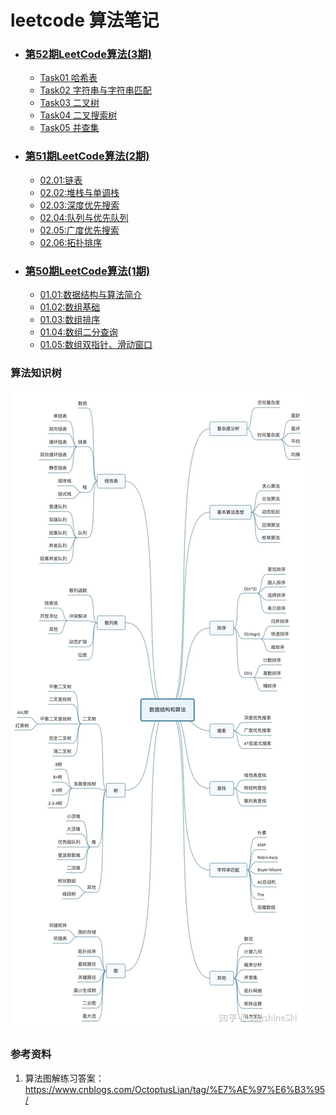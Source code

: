 #  leetcode 算法笔记



   * ### [第52期LeetCode算法(3期)](docs/leetcode_notes/readme.md)
      * [Task01 哈希表](docs/leetcode_notes/Hash_Table.md)
      * [Task02 字符串与字符串匹配](docs/leetcode_notes/String.md)
      * [Task03 二叉树](docs/leetcode_notes/Binary_Tree.md)
      * [Task04 二叉搜索树](docs/leetcode_notes/Binary_Search_Tree.md)
      * [Task05 并查集](docs/leetcode_notes/Union_Find.md)

   * ### [第51期LeetCode算法(2期)](docs/leetcode_notes/readme.md)
     
      * [02.01:链表](docs/leetcode_notes/linked_list.md)
      * [02.02:堆栈与单调栈](docs/leetcode_notes/stack.md)
      * [02.03:深度优先搜索](docs/leetcode_notes/depth-first-algorithm.md)
      * [02.04:队列与优先队列](docs/leetcode_notes/queue.md)
      * [02.05:广度优先搜索](docs/leetcode_notes/BFS.md)
      * [02.06:拓扑排序](docs/leetcode_notes/TSA.md)
   * ### [第50期LeetCode算法(1期)](docs/leetcode_notes/readme.md)
     * [01.01:数据结构与算法简介](docs/leetcode_notes/Data-Structures-Algorithms.md)
     * [01.02:数组基础](docs/leetcode_notes/02.Array-Basic.md)
     * [01.03:数组排序](docs/leetcode_notes/task03.md)
     * [01.04:数组二分查询](docs/leetcode_notes/task04.md)
     * [01.05:数组双指针、滑动窗口](docs/leetcode_notes/task05.md)



### 算法知识树



![img](.\img\v2-8ea19b5b1696af0bf84c49adf2aef417_720w.webp)


### 参考资料
1. 算法图解练习答案： https://www.cnblogs.com/OctoptusLian/tag/%E7%AE%97%E6%B3%95/